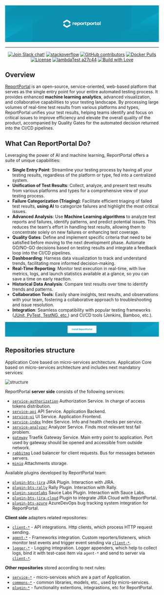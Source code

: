 <p align="center">
  <a href="https://reportportal.io" target="blank"><img src="https://raw.githubusercontent.com/reportportal/.github/profile/profile/assets/github_header.jpg" alt="ReportPortal"></a>
</p>

---

<p align="center">
  <a href="https://slack.epmrpp.reportportal.io" target="blank"><img src="https://img.shields.io/badge/slack-join-brightgreen.svg" alt="Join Slack chat!"></a>
  <a href="http://stackoverflow.com/questions/tagged/reportportal" target="blank"><img src="https://img.shields.io/badge/reportportal-stackoverflow-orange.svg?style=flat" alt="stackoverflow"></a>
  <a href="https://reportportal.io/community" target="blank"><img src="https://img.shields.io/badge/contributors-102-blue.svg" alt="GitHub contributors"></a>
  <a href="https://hub.docker.com/u/reportportal/" target="blank"><img src="https://img.shields.io/docker/pulls/reportportal/service-api.svg?maxAge=25920" alt="Docker Pulls"></a>
  <a href="https://www.apache.org/licenses/LICENSE-2.0" target="blank"><img src="https://img.shields.io/badge/license-Apache-brightgreen.svg" alt="License"></a>
  <a href="https://www.lambdatest.com/" target="blank"><img src="https://img.shields.io/badge/Tested%20on-LambdaTest-blue" alt="lambdaTest a27c44"></a>
  <a href="http://reportportal.io?style=flat" target="blank"><img src="https://img.shields.io/badge/build%20with-❤%EF%B8%8F%E2%80%8D-lightgrey.svg" alt="Build with Love"></a>
</p>

## Overview

[ReportPortal]([url](http://reportportal.io/)) is an open-source, service-oriented, web-based platform that serves as the single entry point for your entire automated testing process. It provides enhanced **machine learning analytics**, advanced visualization, and collaborative capabilities to your testing landscape. By processing large volumes of real-time test results from various platforms and types, ReportPortal unifies your test results, helping teams identify and focus on critical issues to improve efficiency and elevate the overall quality of the product, accompanied by Quality Gates for the automated decision returned into the CI/CD pipelines.

## What Can ReportPortal Do?

Leveraging the power of AI and machine learning, ReportPortal offers a suite of unique capabilities:
- **Single Entry Point**: Streamline your testing process by having all your testing results, regardless of the platform or type, fed into a centralized system.
- **Unification of Test Results**: Collect, analyze, and present test results from various platforms and types for a comprehensive view of your testing process.
- **Failure Categorization (Triaging)**: Facilitate efficient triaging of failed test results, **using AI** to categorize failures and highlight the most critical issues.
- **Advanced Analysis**: Use **Machine Learning algorithms** to analyze test reports and failures, identify patterns, and predict potential issues. This reduces the team's effort in handling test results, allowing them to concentrate solely on new failures or enhancing test coverage.
- **Quality Gates**: Define and implement specific criteria that need to be satisfied before moving to the next development phase. Automate GO/NO-GO decisions based on testing results and integrate a feedback loop into the CI/CD pipelines.
- **Dashboarding**: Harness data visualization to track and understand trends, facilitating more informed decision-making.
- **Real-Time Reporting**: Monitor test execution in real-time, with live metrics, logs, and launch statistics available at a glance, so you can save a time on early reaction.
- **Historical Data Analysis**: Compare test results over time to identify trends and patterns.
- **Collaboration Tools**: Easily share insights, test results, and observations with your team, fostering a collaborative approach to troubleshooting and issue resolution.
- **Integration**: Seamless compatibility with popular testing frameworks ([JUnit, PyTest, TestNG, etc.]([url](https://github.com/reportportal?q=agent-&type=all&language=&sort=))) and CI/CD tools (Jenkins, Bamboo, etc.).


<p align="center">
  <a href="https://reportportal.io/installation" target="blank"><img src="https://raw.githubusercontent.com/reportportal/.github/profile/profile/assets/install_banner.png" alt="Install ReportPortal"></a>
</p>

## Repositories structure

Application Core based on micro-services architecture.
Application Core based on micro-services architecture and includes next mandatory services:

![structure](https://raw.githubusercontent.com/reportportal/reportportal/master/public/rp_repo_structure.png)

ReportPortal **server side** consists of the following services:

* [`service-authorization`](https://github.com/reportportal/service-authorization) Authorization Service. In charge of access tokens distribution.
* [`service-api`](https://github.com/reportportal/service-api) API Service. Application Backend.
* [`service-ui`](https://github.com/reportportal/service-ui) UI Service. Application Frontend.
* [`service-index`](https://github.com/reportportal/service-index) Index Service. Info and health checks per service.
* [`service-analyzer`](https://github.com/reportportal/service-auto-analyzer) Analyzer Service. Finds most relevant test fail problem.
* [`gateway`](https://github.com/containous/traefik) Traefik Gateway Service. Main entry point to application. Port used by gateway should be opened and accessible from outside network.
* [`rabbitmq`](https://github.com/rabbitmq) Load balancer for client requests. Bus for messages between servers.
* [`minio`](https://github.com/minio/minio) Attachments storage.

Available plugins developed by ReportPortal team:

* [`plugin-bts-jira`](https://github.com/reportportal/plugin-bts-jira) JIRA Plugin. Interaction with JIRA.
* [`plugin-bts-rally`](https://github.com/reportportal/plugin-bts-rally) Rally Plugin. Interaction with Rally.
* [`plugin-saucelabs`](https://github.com/reportportal/plugin-saucelabs) Sauce Labs Plugin. Interaction with Sauce Labs.
* [`plugin-bts-jira-cloud`](https://github.com/reportportal/plugin-bts-jira-cloud) Plugin to integrate JIRA Cloud with ReportPortal.
* [`plugin-bts-azure`](https://github.com/reportportal/plugin-bts-azure) AzureDevOps bug tracking system integration for ReportPortal.

**Client side** adapters related repositories:

* [`client-*`](https://github.com/reportportal?utf8=%E2%9C%93&q=client-) - API integrations. Http clients, which process HTTP request sending.
* [`agent-*`](https://github.com/reportportal?utf8=%E2%9C%93&q=agent-) - Frameworks integration. Custom reporters/listeners, which monitor test events and trigger event sending via [`client-*`](https://github.com/reportportal?utf8=%E2%9C%93&q=client-).
* [`logger-*`](https://github.com/reportportal?utf8=%E2%9C%93&q=logger-) - Logging integration. Logger appenders, which help to collect logs, bind it with test-case item via `agent-*` and send to server via [`client-*`](https://github.com/reportportal?utf8=%E2%9C%93&q=client-).

**Other repositories** stored according to next rules:
* [`service-*`](https://github.com/orgs/reportportal/repositories?q=service-&type=all) - micro-services which are a part of Application.
* [`commons-*`](https://github.com/orgs/reportportal/repositories?q=commons-&type=all) - common libraries, models, etc., used by micro-services.
* [`plugin-*`](https://github.com/orgs/reportportal/repositories?q=plugin-&type=all) - functionality extentions, integrastions, etc for ReportPortal.
